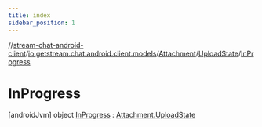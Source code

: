 ```yaml
---
title: index
sidebar_position: 1
---
```

//[stream-chat-android-client](../../../../../index.md)/[io.getstream.chat.android.client.models](../../../index.md)/[Attachment](../../index.md)/[UploadState](../index.md)/[InProgress](index.md)



# InProgress  
 [androidJvm] object [InProgress](index.md) : [Attachment.UploadState](../index.md)   

